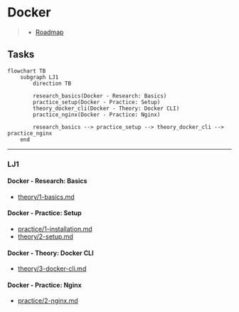 # Docker

> - [Roadmap](https://roadmap.sh/r/docker-roadmap-m7t8c)

## Tasks

```mermaid
flowchart TB
    subgraph LJ1
        direction TB

        research_basics(Docker - Research: Basics)
        practice_setup(Docker - Practice: Setup)
        theory_docker_cli(Docker - Theory: Docker CLI)
        practice_nginx(Docker - Practice: Nginx)

        research_basics --> practice_setup --> theory_docker_cli --> practice_nginx
    end
```

---

### LJ1

#### Docker - Research: Basics

- [theory/1-basics.md](./theory/1-basics.md)

#### Docker - Practice: Setup

- [practice/1-installation.md](./practice/1-installation.md)
- [theory/2-setup.md](./theory/2-setup.md)

#### Docker - Theory: Docker CLI

- [theory/3-docker-cli.md](./theory/3-docker-cli.md)

#### Docker - Practice: Nginx

- [practice/2-nginx.md](./practice/2-nginx.md)
